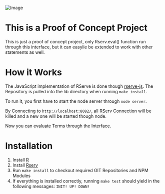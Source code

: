 ![](http://cl.ly/image/4515302S2a1Y/RServe%20Interface.png "Image")

# This is a Proof of Concept Project
This is just a proof of concept project, only Rserv.eval() function run through this interface, but it can easylie be extended to work with other statements as well.

# How it Works
The JavaScript implementation of RServe is done though [rserve-js](https://github.com/cscheid/rserve-js). The Repository is pulled into the lib directory when running `make install`.

To run it, you first have to start the node server through `node server`.

By Connecting to `http://localhost:8082/`, all RServ Connection will be killed and a new one will be started though node.

Now you can evaluate Terms through the Interface.


# Installation
1. Install [R](http://www.r-project.org/)
2. Install [Rserv](http://www.rforge.net/Rserve/index.html)
3. Run `make install` to checkout required GIT Repositories and NPM Modules
4. If everything is installed correctly, running `make test` should yield in the following messages: `INIT! UP! DOWN!`